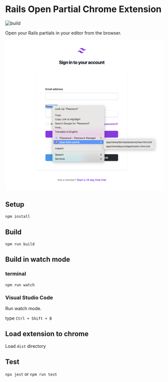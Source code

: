 # Rails Open Partial Chrome Extension

![build](https://github.com/dewski/rails-open-partial-chrome-extension/workflows/build/badge.svg)

Open your Rails partials in your editor from the browser.

![](./screenshot.png)

## Setup

```
npm install
```

## Build

```
npm run build
```

## Build in watch mode

### terminal

```
npm run watch
```

### Visual Studio Code

Run watch mode.

type `Ctrl + Shift + B`

## Load extension to chrome

Load `dist` directory

## Test
`npx jest` or `npm run test`
